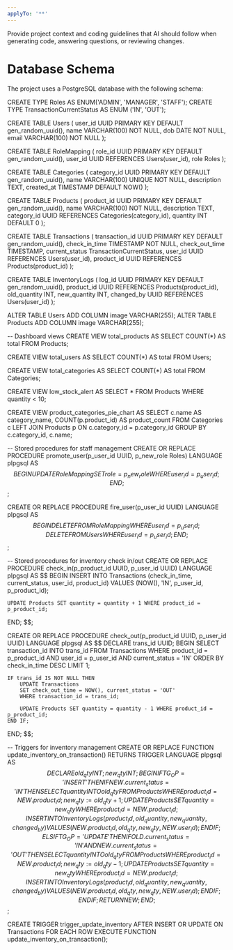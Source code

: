 ```yaml
---
applyTo: '**'
---
```

Provide project context and coding guidelines that AI should follow when generating code, answering questions, or reviewing changes.

# Database Schema
The project uses a PostgreSQL database with the following schema:

CREATE TYPE Roles AS ENUM('ADMIN', 'MANAGER', 'STAFF');
CREATE TYPE TransactionCurrentStatus AS ENUM ('IN', 'OUT');

CREATE TABLE Users ( 
	user_id UUID PRIMARY KEY DEFAULT gen_random_uuid(),
	name VARCHAR(100) NOT NULL,
	dob DATE NOT NULL,
	email VARCHAR(100) NOT NULL
);

CREATE TABLE RoleMapping (
	role_id UUID PRIMARY KEY DEFAULT gen_random_uuid(),
	user_id UUID REFERENCES Users(user_id),
	role Roles
);

CREATE TABLE Categories (
	category_id UUID PRIMARY KEY DEFAULT gen_random_uuid(),
	name VARCHAR(100) UNIQUE NOT NULL,
	description TEXT,
	created_at TIMESTAMP DEFAULT NOW()
);

CREATE TABLE Products (
	product_id UUID PRIMARY KEY DEFAULT gen_random_uuid(),
	name VARCHAR(100) NOT NULL,
	description TEXT,
	category_id UUID REFERENCES Categories(category_id),
	quantity INT DEFAULT 0
);

CREATE TABLE Transactions (
	transaction_id UUID PRIMARY KEY DEFAULT gen_random_uuid(),
	check_in_time TIMESTAMP NOT NULL,
	check_out_time TIMESTAMP,
	current_status TransactionCurrentStatus,
	user_id UUID REFERENCES Users(user_id),
	product_id UUID REFERENCES Products(product_id)
);

CREATE TABLE InventoryLogs (
	log_id UUID PRIMARY KEY DEFAULT gen_random_uuid(),
	product_id UUID REFERENCES Products(product_id),
	old_quantity INT,
	new_quantity INT,
	changed_by UUID REFERENCES Users(user_id)
);

ALTER TABLE Users ADD COLUMN image VARCHAR(255);
ALTER TABLE Products ADD COLUMN image VARCHAR(255);

-- Dashboard views
CREATE VIEW total_products AS SELECT COUNT(*) AS total FROM Products;

CREATE VIEW total_users AS SELECT COUNT(*) AS total FROM Users;

CREATE VIEW total_categories AS SELECT COUNT(*) AS total FROM Categories;

CREATE VIEW low_stock_alert AS SELECT * FROM Products WHERE quantity < 10;

CREATE VIEW product_categories_pie_chart AS 
SELECT c.name AS category_name, COUNT(p.product_id) AS product_count 
FROM Categories c 
LEFT JOIN Products p ON c.category_id = p.category_id 
GROUP BY c.category_id, c.name;

-- Stored procedures for staff management
CREATE OR REPLACE PROCEDURE promote_user(p_user_id UUID, p_new_role Roles)
LANGUAGE plpgsql
AS $$
BEGIN
    UPDATE RoleMapping SET role = p_new_role WHERE user_id = p_user_id;
END;
$$;

CREATE OR REPLACE PROCEDURE fire_user(p_user_id UUID)
LANGUAGE plpgsql
AS $$
BEGIN
    DELETE FROM RoleMapping WHERE user_id = p_user_id;
    DELETE FROM Users WHERE user_id = p_user_id;
END;
$$;

-- Stored procedures for inventory check in/out
CREATE OR REPLACE PROCEDURE check_in(p_product_id UUID, p_user_id UUID)
LANGUAGE plpgsql
AS $$
BEGIN
    INSERT INTO Transactions (check_in_time, current_status, user_id, product_id) 
    VALUES (NOW(), 'IN', p_user_id, p_product_id);
    
    UPDATE Products SET quantity = quantity + 1 WHERE product_id = p_product_id;
END;
$$;

CREATE OR REPLACE PROCEDURE check_out(p_product_id UUID, p_user_id UUID)
LANGUAGE plpgsql
AS $$
DECLARE
    trans_id UUID;
BEGIN
    SELECT transaction_id INTO trans_id 
    FROM Transactions 
    WHERE product_id = p_product_id AND user_id = p_user_id AND current_status = 'IN' 
    ORDER BY check_in_time DESC 
    LIMIT 1;
    
    IF trans_id IS NOT NULL THEN
        UPDATE Transactions 
        SET check_out_time = NOW(), current_status = 'OUT' 
        WHERE transaction_id = trans_id;
        
        UPDATE Products SET quantity = quantity - 1 WHERE product_id = p_product_id;
    END IF;
END;
$$;

-- Triggers for inventory management
CREATE OR REPLACE FUNCTION update_inventory_on_transaction()
RETURNS TRIGGER
LANGUAGE plpgsql
AS $$
DECLARE
    old_qty INT;
    new_qty INT;
BEGIN
    IF TG_OP = 'INSERT' THEN
        IF NEW.current_status = 'IN' THEN
            SELECT quantity INTO old_qty FROM Products WHERE product_id = NEW.product_id;
            new_qty := old_qty + 1;
            UPDATE Products SET quantity = new_qty WHERE product_id = NEW.product_id;
            INSERT INTO InventoryLogs (product_id, old_quantity, new_quantity, changed_by) 
            VALUES (NEW.product_id, old_qty, new_qty, NEW.user_id);
        END IF;
    ELSIF TG_OP = 'UPDATE' THEN
        IF OLD.current_status = 'IN' AND NEW.current_status = 'OUT' THEN
            SELECT quantity INTO old_qty FROM Products WHERE product_id = NEW.product_id;
            new_qty := old_qty - 1;
            UPDATE Products SET quantity = new_qty WHERE product_id = NEW.product_id;
            INSERT INTO InventoryLogs (product_id, old_quantity, new_quantity, changed_by) 
            VALUES (NEW.product_id, old_qty, new_qty, NEW.user_id);
        END IF;
    END IF;
    RETURN NEW;
END;
$$;

CREATE TRIGGER trigger_update_inventory
AFTER INSERT OR UPDATE ON Transactions
FOR EACH ROW EXECUTE FUNCTION update_inventory_on_transaction();